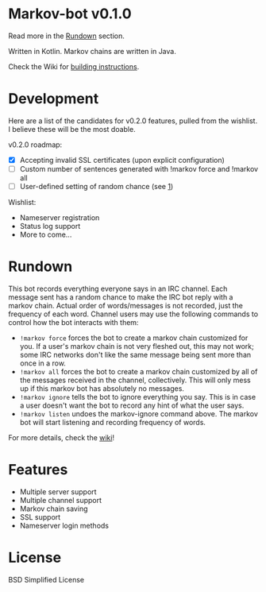 # Markov-bot v0.1.0
Read more in the [Rundown](#rundown) section.

Written in Kotlin. Markov chains are written in Java.

Check the Wiki for [building instructions](https://github.com/alekratz/markov-bot/wiki/Building).

# Development
Here are a list of the candidates for v0.2.0 features, pulled from the wishlist. I believe these will be the most doable.

v0.2.0 roadmap:
* [x] Accepting invalid SSL certificates (upon explicit configuration)
* [ ] Custom number of sentences generated with !markov force and !markov all
* [ ] User-defined setting of random chance (see [1](https://github.com/alekratz/markov-bot/issues/1))

Wishlist:

* Nameserver registration
* Status log support
* More to come...

# Rundown
This bot records everything everyone says in an IRC channel. Each message sent has a random chance to make the IRC bot reply with a markov chain. Actual order of words/messages is not recorded, just the frequency of each word. Channel users may use the following commands to control how the bot interacts with them:

* `!markov force` forces the bot to create a markov chain customized for you. If a user's markov chain is not very fleshed out, this may not work; some IRC networks don't like the same message being sent more than once in a row.
* `!markov all` forces the bot to create a markov chain customized by all of the messages received in the channel, collectively. This will only mess up if this markov bot has absolutely no messages.
* `!markov ignore` tells the bot to ignore everything you say. This is in case a user doesn't want the bot to record any hint of what the user says.
* `!markov listen` undoes the markov-ignore command above. The markov bot will start listening and recording frequency of words.

For more details, check the [wiki](https://github.com/alekratz/markov-bot/wiki)!

# Features

* Multiple server support
* Multiple channel support
* Markov chain saving
* SSL support
* Nameserver login methods

# License

BSD Simplified License
